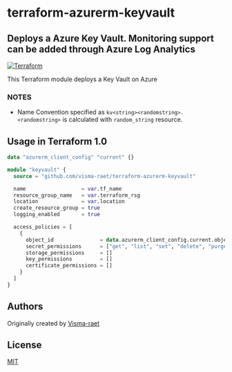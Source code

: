 # terraform-azurerm-keyvault

## Deploys a Azure Key Vault. Monitoring support can be added through Azure Log Analytics

[![Terraform](https://github.com/visma-raet/terraform-azurerm-keyvault/actions/workflows/terraform.yml/badge.svg)](https://github.com/visma-raet/terraform-azurerm-keyvault/actions/workflows/terraform.yml)

This Terraform module deploys a Key Vault on Azure

### NOTES

* Name Convention specified as `kv<string><randomstring>. <randomstring>` is calculated with `random_string` resource.

## Usage in Terraform 1.0

```terraform
data "azurerm_client_config" "current" {}

module "keyvault" {
  source = "github.com/visma-raet/terraform-azurerm-keyvault"

  name                  = var.tf_name
  resource_group_name   = var.terraform_rsg
  location              = var.location
  create_resource_group = true
  logging_enabled       = true

  access_policies = [
    {
      object_id               = data.azurerm_client_config.current.object_id
      secret_permissions      = ["get", "list", "set", "delete", "purge", "restore"]
      storage_permissions     = []
      key_permissions         = []
      certificate_permissions = []
    }
  ]
}
```

## Authors

Originally created by [Visma-raet](http://github.com/visma-raet)

## License

[MIT](LICENSE)
